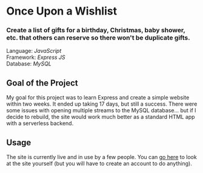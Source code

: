 # Once Upon a Wishlist
### Create a list of gifts for a birthday, Christmas, baby shower, etc. that others can reserve so there won't be duplicate gifts.
Language: *JavaScript*<br />
Framework: *Express JS*<br />
Database: *MySQL*<br />

## Goal of the Project
My goal for this project was to learn Express and create a simple website within two weeks. It ended up taking 17 days, but still a success. There were some issues with opening multiple streams to the MySQL database... but if I decide to rebuild, the site would work much better as a standard HTML app with a serverless backend.

## Usage
The site is currently live and in use by a few people. You can [go here](https://www.onceuponawishlist.com/) to look at the site yourself (but you will have to create an account to do anything).
